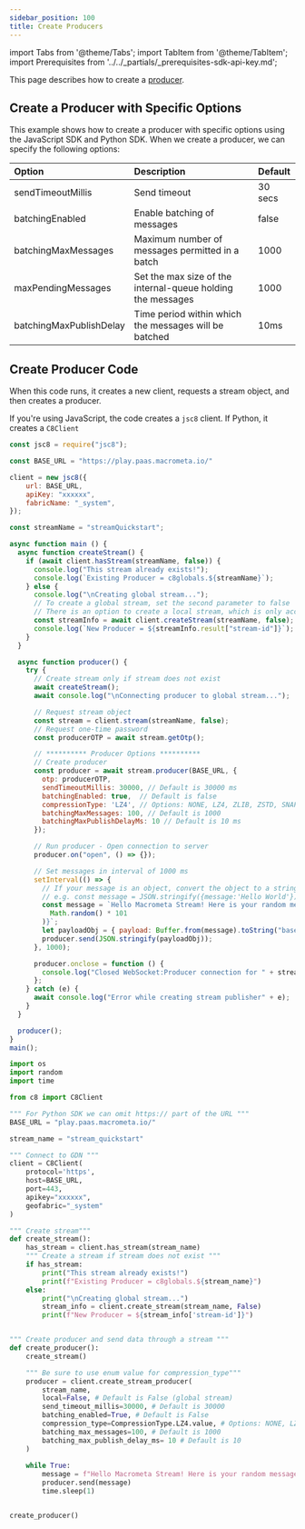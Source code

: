 ```yaml
---
sidebar_position: 100
title: Create Producers
---
```


import Tabs from '@theme/Tabs';
import TabItem from '@theme/TabItem';
import Prerequisites from '../../_partials/_prerequisites-sdk-api-key.md';

This page describes how to create a [producer](../stream-basics/producers.md).

<Prerequisites />

## Create a Producer with Specific Options

This example shows how to create a producer with specific options using the JavaScript SDK and Python SDK.
When we create a producer, we can specify the following options:

| Option                | Description                                      | Default |
|:----------------------|:-------------------------------------------------|:-------|
| sendTimeoutMillis     | Send timeout                                     | 30 secs |
| batchingEnabled       | Enable batching of messages                      |  false  |
| batchingMaxMessages   | Maximum number of messages permitted in a batch  |  1000   |
| maxPendingMessages    | Set the max size of the internal-queue holding the messages |  1000   |
| batchingMaxPublishDelay | Time period within which the messages will be batched |  10ms   |

## Create Producer Code

When this code runs, it creates a new client, requests a stream object, and then creates a producer.

If you're using JavaScript, the code creates a `jsc8` client. If Python, it creates a `C8Client`

<Tabs groupId="modify-single">
<TabItem value="javascript" label="JavaScript SDK">

```js
const jsc8 = require("jsc8");

const BASE_URL = "https://play.paas.macrometa.io/"

client = new jsc8({
    url: BASE_URL,
    apiKey: "xxxxxx",
    fabricName: "_system",
});

const streamName = "streamQuickstart";

async function main () {
  async function createStream() {
    if (await client.hasStream(streamName, false)) {
      console.log("This stream already exists!");
      console.log(`Existing Producer = c8globals.${streamName}`);
    } else {
      console.log("\nCreating global stream...");
      // To create a global stream, set the second parameter to false
      // There is an option to create a local stream, which is only accessible within the region
      const streamInfo = await client.createStream(streamName, false);
      console.log(`New Producer = ${streamInfo.result["stream-id"]}`);
    }
  }

  async function producer() {
    try {
      // Create stream only if stream does not exist
      await createStream();
      await console.log("\nConnecting producer to global stream...");

      // Request stream object
      const stream = client.stream(streamName, false);
      // Request one-time password
      const producerOTP = await stream.getOtp();

      // ********** Producer Options **********
      // Create producer
      const producer = await stream.producer(BASE_URL, {
        otp: producerOTP,
        sendTimeoutMillis: 30000, // Default is 30000 ms
        batchingEnabled: true,  // Default is false
        compressionType: 'LZ4', // Options: NONE, LZ4, ZLIB, ZSTD, SNAPPY -> default is NONE
        batchingMaxMessages: 100, // Default is 1000
        batchingMaxPublishDelayMs: 10 // Default is 10 ms
      });

      // Run producer - Open connection to server
      producer.on("open", () => {});

      // Set messages in interval of 1000 ms
      setInterval(() => {
        // If your message is an object, convert the object to a string.
        // e.g. const message = JSON.stringify({message:'Hello World'});
        const message = `Hello Macrometa Stream! Here is your random message number ${Math.floor(
          Math.random() * 101
        )}`;
        let payloadObj = { payload: Buffer.from(message).toString("base64") };
        producer.send(JSON.stringify(payloadObj));
      }, 1000);

      producer.onclose = function () {
        console.log("Closed WebSocket:Producer connection for " + streamName);
      };
    } catch (e) {
      await console.log("Error while creating stream publisher" + e);
    }
  }

  producer();
}
main();
```

</TabItem>

<TabItem value="py" label="Python SDK">

```python
import os
import random
import time

from c8 import C8Client

""" For Python SDK we can omit https:// part of the URL """
BASE_URL = "play.paas.macrometa.io/"

stream_name = "stream_quickstart"

""" Connect to GDN """
client = C8Client(
    protocol='https',
    host=BASE_URL,
    port=443,
    apikey="xxxxxx",
    geofabric="_system"
)

""" Create stream"""
def create_stream():
    has_stream = client.has_stream(stream_name)
    """ Create a stream if stream does not exist """
    if has_stream:
        print("This stream already exists!")
        print(f"Existing Producer = c8globals.${stream_name}")
    else:
        print("\nCreating global stream...")
        stream_info = client.create_stream(stream_name, False)
        print(f"New Producer = ${stream_info['stream-id']}")


""" Create producer and send data through a stream """
def create_producer():
    create_stream()

    """ Be sure to use enum value for compression_type"""
    producer = client.create_stream_producer(
        stream_name,
        local=False, # Default is False (global stream)
        send_timeout_millis=30000, # Default is 30000
        batching_enabled=True, # Default is False
        compression_type=CompressionType.LZ4.value, # Options: NONE, LZ4, ZLIB, ZSTD, SNAPPY -> default is NONE
        batching_max_messages=100, # Default is 1000
        batching_max_publish_delay_ms= 10 # Default is 10
    )
    
    while True:
        message = f"Hello Macrometa Stream! Here is your random message number {random.randint(1, 100)}"
        producer.send(message)
        time.sleep(1)


create_producer()
```

</TabItem>
</Tabs>

